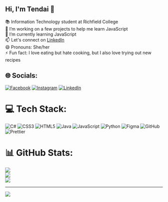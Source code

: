 ## Hi, I'm Tendai 👋

📚 Information Technology student at Richfield College <br>
🔭 I’m  working on a few projects to help me learn JavaScript <br>
🌱 I’m currently learning JavaScript <br>
📫 Let's connect on [LinkedIn](https://www.linkedin.com/in/tendai-teremuka-235693273/) <br>
😄 Pronouns: She/her <br>
⚡ Fun fact: I love eating but hate cooking, but I also love trying out new recipes <br>


## 🌐 Socials:
[![Facebook](https://img.shields.io/badge/Facebook-%231877F2.svg?logo=Facebook&logoColor=white)](https://facebook.com/KateyyCakes) [![Instagram](https://img.shields.io/badge/Instagram-%23E4405F.svg?logo=Instagram&logoColor=white)](https://instagram.com/_katey.cakes) [![LinkedIn](https://img.shields.io/badge/LinkedIn-%230077B5.svg?logo=linkedin&logoColor=white)](https://linkedin.com/in/tendai-teremuka-235693273) 

# 💻 Tech Stack:
![C#](https://img.shields.io/badge/c%23-%23239120.svg?style=for-the-badge&logo=csharp&logoColor=white) ![CSS3](https://img.shields.io/badge/css3-%231572B6.svg?style=for-the-badge&logo=css3&logoColor=white) ![HTML5](https://img.shields.io/badge/html5-%23E34F26.svg?style=for-the-badge&logo=html5&logoColor=white) ![Java](https://img.shields.io/badge/java-%23ED8B00.svg?style=for-the-badge&logo=openjdk&logoColor=white) ![JavaScript](https://img.shields.io/badge/javascript-%23323330.svg?style=for-the-badge&logo=javascript&logoColor=%23F7DF1E) ![Python](https://img.shields.io/badge/python-3670A0?style=for-the-badge&logo=python&logoColor=ffdd54) ![Figma](https://img.shields.io/badge/figma-%23F24E1E.svg?style=for-the-badge&logo=figma&logoColor=white) ![GitHub](https://img.shields.io/badge/github-%23121011.svg?style=for-the-badge&logo=github&logoColor=white) ![Prettier](https://img.shields.io/badge/prettier-%23F7B93E.svg?style=for-the-badge&logo=prettier&logoColor=black)
# 📊 GitHub Stats:
![](https://github-readme-stats.vercel.app/api?username=Kate23Mpofu&theme=merko&hide_border=false&include_all_commits=false&count_private=false)<br/>
![](https://nirzak-streak-stats.vercel.app/?user=Kate23Mpofu&theme=merko&hide_border=false)<br/>
![](https://github-readme-stats.vercel.app/api/top-langs/?username=Kate23Mpofu&theme=merko&hide_border=false&include_all_commits=false&count_private=false&layout=compact)

---
[![](https://visitcount.itsvg.in/api?id=Kate23Mpofu&icon=0&color=0)](https://visitcount.itsvg.in)
